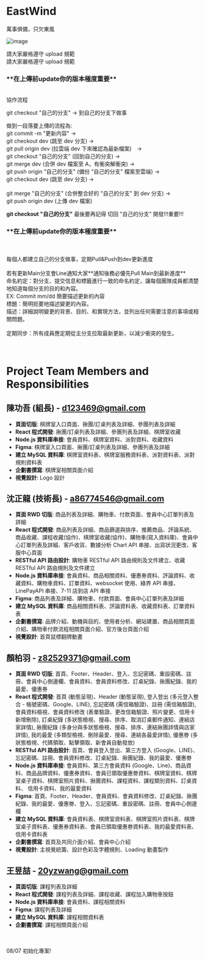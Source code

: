 # EastWind

萬事俱備，只欠東風

![image](https://github.com/user-attachments/assets/ffee3d42-bdfa-4811-81c4-a446117cfbbe)

請大家嚴格遵守 upload 規範<br/> 請大家嚴格遵守 upload 規範<br/>

<h3>**在上傳前update你的版本極度重要**</h3><br/>
協作流程<br/>

git checkout "自己的分支" -> 到自己的分支下做事<br/>

做到一段落要上傳的流程為: <br/>
git commit -m "更新内容" -> <br/>
git checkout dev (跳至 dev 分支) -> <br/>
git pull origin dev (拉雲端 dev 下來確認為最新檔案)　-><br/>
git checkout "自己的分支" (回到自己的分支) -><br/>
git merge dev (合併 dev 檔案至 A，有衝突解衝突) -><br/>
git push origin "自己的分支" (備份 "自己的分支" 檔案至雲端) -><br/>
git checkout dev (跳至 dev 分支) -><br/>  
git merge "自己的分支" (合併整合好的 "自己的分支" 到 dev 分支) -><br/>
git push origin dev (上傳 dev 檔案)<br/>

**git checkout "自己的分支"** 最後要再記得 切回 "自己的分支" 開發!!!重要!!!<br/>

<h3>**在上傳前update你的版本極度重要**</h3><br/>
<br/>
每個人都建立自己的分支做事，定期Pull&Push到dev更新進度<br/>
<br/>
若有更新Main分支會Line通知大家**通知後務必優先Pull Main到最新進度**
<br/>
命名約定：對分支、提交信息和標籤進行一致的命名約定，讓每個團隊成員都清楚地知道每個分支的目的和內容。<br/>
EX: Commit  mm/dd 簡要描述更新的內容<br/>
標題：簡明扼要地描述變更的內容。<br/>
描述：詳細說明變更的背景、目的、和實現方法，並列出任何需要注意的事項或相關問題。<br/>
<br/>
定期同步：所有成員應定期從主分支拉取最新更新，以減少衝突的發生。<br/>
<br/>
<br/>

# Project Team Members and Responsibilities

## 陳功吾 (組長) - [d123469@gmail.com](mailto:d123469@gmail.com)

- **頁面切版**: 棋牌室入口頁面、揪團/訂桌列表及詳細、參團列表及詳細
- **React 程式開發**: 揪團/訂桌列表及詳細、參團列表及詳細、棋牌室收藏
- **Node.js 資料庫串接**: 會員資料、棋牌室資料、派對資料、收藏資料
- **Figma**: 棋牌室入口頁面、揪團/訂桌列表及詳細、參團列表及詳細
- **建立 MySQL 資料庫**: 棋牌室資料表、棋牌室服務資料表、派對資料表、派對規則資料表
- **企劃書撰寫**: 棋牌室相關頁面介紹
- **視覺設計**: Logo 設計

## 沈正龍 (技術長) - [a86774546@gmail.com](mailto:a86774546@gmail.com)

- **頁面 RWD 切版**: 商品列表及詳細、購物車、付款頁面、會員中心訂單列表及詳細
- **React 程式開發**: 商品列表及詳細、商品篩選與排序、推薦商品、評論系統、商品收藏、課程收藏(協作)、棋牌室收藏(協作)、購物車(寫入資料庫)、會員中心訂單列表及詳細、客戶收貨、數據分析 Chart API 串接、出貨狀況更改、客服中心頁面
- **RESTful API 路由設計**: 購物車 RESTful API 路由規則及文件建立、收藏 RESTful API 路由規則及文件建立
- **Node.js 資料庫串接**: 會員資料、商品相關資料、優惠券資料、評論資料、收藏資料、購物車資料、訂單資料、websocket 使用、綠界 API 串接、LinePayAPI 串接、7-11 店到店 API 串接
- **Figma**: 商品列表及詳細、購物車、付款頁面、會員中心訂單列表及詳細
- **建立 MySQL 資料庫**: 商品相關資料表、評論資料表、收藏資料表、訂單資料表
- **企劃書撰寫**: 品牌介紹、動機與目的、使用者分析、網站建置、商品相關頁面介紹、購物車付款流程相關頁面介紹、官方後台頁面介紹
- **視覺設計**: 首頁鼠標翻牌動畫

## 顏柏羽 - [z82529371@gmail.com](mailto:z82529371@gmail.com)

- **頁面 RWD 切版**: 首頁、Footer、Header、登入、忘記密碼、重設密碼、註冊、會員中心側邊欄、會員資料、會員資料修改、訂桌紀錄、揪團紀錄、我的最愛、優惠券
- **React 程式開發**:
  首頁 (動態呈現)、Header (動態呈現),
  登入登出 (多元登入整合 - 帳號密碼、Google、LINE),
  忘記密碼 (需信箱驗證)、註冊 (需信箱驗證),
  會員資料檢視、會員資料修改 (表單驗證、更改信箱驗證、照片變更、信用卡新增刪除),
  訂桌紀錄 (多狀態檢視、搜尋、排序、取消訂桌郵件通知、連結店家詳情),
  揪團紀錄 (多身分與多狀態檢視、搜尋、排序、連結揪團詳情與店家詳情),
  我的最愛 (多類型檢視、刪除最愛、搜尋、連結各最愛詳情),
  優惠劵 (多狀態檢視、代碼領取、點擊領取、新會員自動發放)
- **RESTful API 路由設計**: 首頁、會員登入登出、第三方登入 (Google、LINE)、忘記密碼、註冊、會員資料修改、訂桌紀錄、揪團紀錄、我的最愛、優惠劵
- **Node.js 資料庫串接**: 會員資料、第三方會員資料 (Google、Line)、商品資料、商品品牌資料、優惠券資料、會員已領取優惠劵資料、棋牌室資料、棋牌室桌子資料、棋牌室照片資料、揪團資料、課程資料、課程類別資料、訂桌資料、
  信用卡資料、我的最愛資料
- **Figma**: 首頁、Footer、Header、會員資料、會員資料修改、訂桌紀錄、揪團紀錄、我的最愛、優惠劵、登入、忘記密碼、重設密碼、註冊、會員中心側邊欄
- **建立 MySQL 資料庫**: 會員資料表、棋牌室資料表、棋牌室照片資料表、棋牌室桌子資料表、優惠券資料表、會員已領取優惠劵資料表、我的最愛資料表、信用卡資料表
- **企劃書撰寫**: 首頁及共同介面介紹、會員中心介紹
- **視覺設計**: 主視覺統籌、設計色彩及字體規則、Loading 動畫製作

## 王昱喆 - [20yzwang@gmail.com](mailto:20yzwang@gmail.com)

- **頁面切版**: 課程列表及詳細
- **React 程式開發**: 課程列表及詳細、課程收藏、課程加入購物車按鈕
- **Node.js 資料庫串接**: 會員資料、課程相關資料
- **Figma**: 課程列表及詳細
- **建立 MySQL 資料庫**: 課程相關資料表
- **企劃書撰寫**: 課程相關頁面介紹

<br/>
<br/>
08/07 初始化專案!
